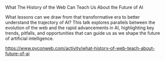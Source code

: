What The History of the Web Can Teach Us About the Future of AI

What lessons can we draw from that transformative era to better understand the trajectory of AI? 
This talk explores parallels between the evolution of the web and the rapid advancements in AI, 
highlighting key trends, pitfalls, and opportunities that can guide us as we shape the future of artificial intelligence.

https://www.pyconweb.com/activity/what-history-of-web-teach-about-future-of-ai
